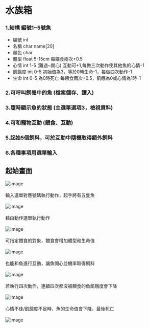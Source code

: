 # 水族箱
### 1.結構 編號1~5號魚
- 編號 int
- 名稱	char name[20]
- 顏色 char
- 體型 float 5-15cm	每餵食兩次+0.5
- 心情 int 1-5 (難過~開心)	互動可+1,每做三次動作使其他魚的心情-1
- 飢餓度 int 0-5 初始值為3，等於0時生命-1，每做四次動作-1
- 生命 int 0-5	為0時死亡 每餵食兩次+0.5，飢餓為0或心情為1時-1
### 2.可呼叫飼養中的魚	(檔案儲存、讀入)
### 3.隨時顯示魚的狀態 (主選單選項3，檢視資料)
### 4.可和寵物互動 (餵食、互動)
### 5.起始5個飼料，可於互動中隨機取得額外飼料
### 6.各種事項用選單輸入

## 起始畫面
![image](https://github.com/user-attachments/assets/6b95463b-e106-42e6-9824-0459a2a60550)
<br/>
<br/>輸入選單對應號碼執行動作，起手將有五隻魚<br/>
<br/>
![image](https://github.com/user-attachments/assets/be4a255a-8eb6-4429-9249-0db1472360da)
<br/>
<br/>藉由動作選單執行動作<br/>
<br/>
![image](https://github.com/user-attachments/assets/b7cc2b03-146b-4414-8ad8-edf9c2f73716)
<br/><br/>可指定餵食的對象，餵食會增加體型和生命值<br/><br/>
![image](https://github.com/user-attachments/assets/8875b90c-576b-40db-b4bd-f3a5cca1111a)
<br/><br/>也能和魚進行互動，讓魚開心並機率取得飼料<br/><br/>
![image](https://github.com/user-attachments/assets/b13d6ff8-530a-4811-8393-19ce9d31eb56)
<br/><br/>若執行四次動作，連續四次都沒被餵食的魚飢餓度會下降<br/><br/>
![image](https://github.com/user-attachments/assets/1fcad9fd-3c67-41b7-8118-a2d8c4d707a0)
<br/><br/>心情不佳/飢餓度不足時，魚的生命值會下降，最後死亡<br/><br/>
![image](https://github.com/user-attachments/assets/ad2d7d75-63a7-4cde-9c03-717319b5d11d)





